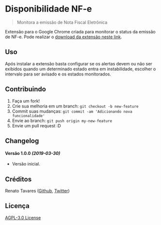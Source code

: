 # Disponibilidade NF-e
> Monitora a emissão de Nota Fiscal Eletrônica

Extensão para o Google Chrome criada para monitorar o status da emissão de NF-e. Pode realizar o [download da extensão neste link][1].

## Uso

Após instalar a extensão basta configurar se os alertas devem ou não ser exibidos quando um determinado estado entra em instabilidade, escolher o intervalo para ser avisado e os estados monitorados.

## Contribuindo

1. Faça um fork!
2. Crie sua melhoria em um branch: `git checkout -b new-feature`
3. Commit suas mudanças: `git commit -am 'Adicionando nova funcionalidade'`
4. Envie ao branch: `git push origin my-new-feature`
5. Envie um pull request :D

## Changelog

#### Versão 1.0.0 *(2019-03-30)*

- Versão inicial.

## Créditos

Renato Tavares ([Github][2], [Twitter][3])

## Licença

[AGPL-3.0 License][4]

[1]:https://chrome.google.com/webstore/detail/consultar-disponibilidade/giikpeklljpljjdhhgnnlgdefikneiih "Download do extensão"
[2]: https://github.com/rat "Github"
[3]: https://twitter.com/renatotavares "Twitter"
[4]: LICENSE "AGPL-3.0"
